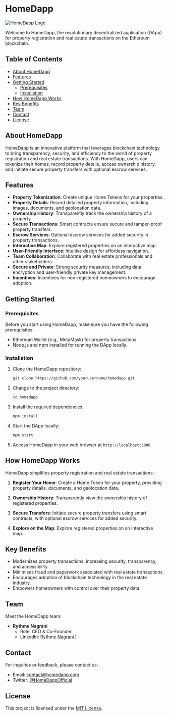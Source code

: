 # HomeDapp

![HomeDapp Logo](images/homedapp-logo.png)

Welcome to HomeDapp, the revolutionary decentralized application (DApp) for property registration and real estate transactions on the Ethereum blockchain.

## Table of Contents

- [About HomeDapp](#about-homedapp)
- [Features](#features)
- [Getting Started](#getting-started)
  - [Prerequisites](#prerequisites)
  - [Installation](#installation)
- [How HomeDapp Works](#how-homedapp-works)
- [Key Benefits](#key-benefits)
- [Team](#team)
- [Contact](#contact)
- [License](#license)

## About HomeDapp

HomeDapp is an innovative platform that leverages blockchain technology to bring transparency, security, and efficiency to the world of property registration and real estate transactions. With HomeDapp, users can tokenize their homes, record property details, access ownership history, and initiate secure property transfers with optional escrow services.

## Features

- **Property Tokenization**: Create unique Home Tokens for your properties.
- **Property Details**: Record detailed property information, including images, documents, and geolocation data.
- **Ownership History**: Transparently track the ownership history of a property.
- **Secure Transactions**: Smart contracts ensure secure and tamper-proof property transfers.
- **Escrow Services**: Optional escrow services for added security in property transactions.
- **Interactive Map**: Explore registered properties on an interactive map.
- **User-Friendly Interface**: Intuitive design for effortless navigation.
- **Team Collaboration**: Collaborate with real estate professionals and other stakeholders.
- **Secure and Private**: Strong security measures, including data encryption and user-friendly private key management.
- **Incentives**: Incentives for non-registered homeowners to encourage adoption.

## Getting Started

### Prerequisites

Before you start using HomeDapp, make sure you have the following prerequisites:

- Ethereum Wallet (e.g., MetaMask) for property transactions.
- Node.js and npm installed for running the DApp locally.

### Installation

1. Clone the HomeDapp repository:

   ```bash
   git clone https://github.com/yourusername/homedapp.git
   ```

2. Change to the project directory:

   ```bash
   cd homedapp
   ```

3. Install the required dependencies:

   ```bash
   npm install
   ```

4. Start the DApp locally:

   ```bash
   npm start
   ```

5. Access HomeDapp in your web browser at `http://localhost:3000`.

## How HomeDapp Works

HomeDapp simplifies property registration and real estate transactions:

1. **Register Your Home**: Create a Home Token for your property, providing property details, documents, and geolocation data.

2. **Ownership History**: Transparently view the ownership history of registered properties.

3. **Secure Transfers**: Initiate secure property transfers using smart contracts, with optional escrow services for added security.

4. **Explore on the Map**: Explore registered properties on an interactive map.

## Key Benefits

- Modernizes property transactions, increasing security, transparency, and accessibility.
- Minimizes fraud and paperwork associated with real estate transactions.
- Encourages adoption of blockchain technology in the real estate industry.
- Empowers homeowners with control over their property data.

## Team

Meet the HomeDapp team:

- **Rythme Nagrani**
  - Role: CEO & Co-Founder
  - LinkedIn: [Rythme Nagrani](https://www.linkedin.com/in/rythme-nagrani-170ab1265/)
)

## Contact

For inquiries or feedback, please contact us:

- Email: contact@homedapp.com
- Twitter: [@HomeDappOfficial](https://twitter.com/HomeDappOfficial)

## License

This project is licensed under the [MIT License](LICENSE).


